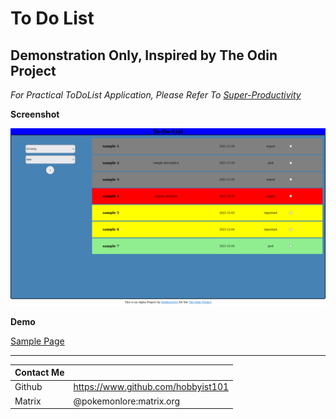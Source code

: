 # To Do List 
## Demonstration Only, Inspired by The Odin Project
*For Practical ToDoList Application, Please Refer To [Super-Productivity](https://github.com/johannesjo/super-productivity)*

**Screenshot**

![Screeenshot Of To Do List](./src/Screenshot_Sample.png)

**Demo**

[Sample Page](https://hobbyist101.github.io/ToDoList/ "Github Page")

---

|Contact Me |                                    |
|-----------|------------------------------------|
| Github    | https://www.github.com/hobbyist101 |
| Matrix    | @pokemonlore:matrix.org            |